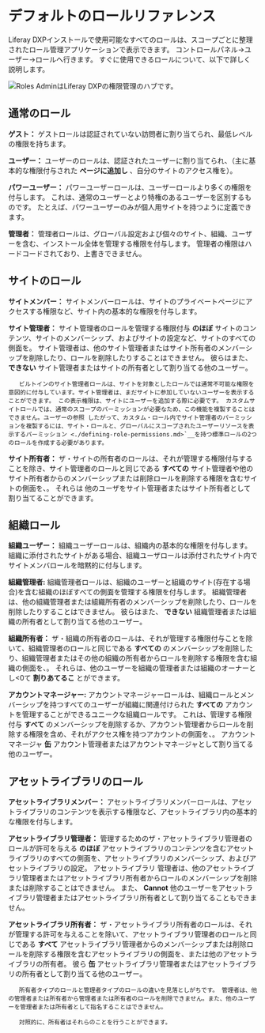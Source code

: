 # デフォルトのロールリファレンス

Liferay DXPインストールで使用可能なすべてのロールは、スコープごとに整理されたロール管理アプリケーションで表示できます。 コントロールパネル&rarr;ユーザー&rarr;ロールへ行きます。 すぐに使用できるロールについて、以下で詳しく説明します。

![Roles AdminはLiferay DXPの権限管理のハブです。](./default-roles-reference/images/01.png)

<a name="regular-roles" />

## 通常のロール

**ゲスト：** ゲストロールは認証されていない訪問者に割り当てられ、最低レベルの権限を持ちます。

**ユーザー：** ユーザーのロールは、認証されたユーザーに割り当てられ、（主に基本的な権限付与された **ページに追加し** 、自分のサイトのアクセス権を）。

**パワーユーザー：** パワーユーザーロールは、ユーザーロールより多くの権限を付与します。 これは、通常のユーザーとより特権のあるユーザーを区別するものです。 たとえば、パワーユーザーのみが個人用サイトを持つように定義できます。

**管理者：** 管理者ロールは、グローバル設定および個々のサイト、組織、ユーザーを含む、インストール全体を管理する権限を付与します。 管理者の権限はハードコードされており、上書きできません。

<a name="site-roles" />

## サイトのロール

**サイトメンバー：** サイトメンバーロールは、サイトのプライベートページにアクセスする権限など、サイト内の基本的な権限を付与します。

**サイト管理者：** サイト管理者のロールを管理する権限付与 **のほぼ** サイトのコンテンツ、サイトのメンバーシップ、およびサイトの設定など、サイトのすべての側面を。 サイト管理者は、他のサイト管理者またはサイト所有者のメンバーシップを削除したり、ロールを削除したりすることはできません。 彼らはまた、 **できない** サイト管理者またはサイトの所有者として割り当てる他のユーザー。

```{note}
   ビルトインのサイト管理者ロールは、サイトを対象としたロールでは通常不可能な権限を意図的に付与しています。サイト管理者は、まだサイトに参加していないユーザーを表示することができます。 この表示権限は、サイトにユーザーを追加する際に必要です。 カスタムサイトロールでは、通常のスコープのパーミッションが必要なため、この機能を複製することはできません。ユーザーの参照 したがって、カスタム・ロール内でサイト管理者のパーミッションを複製するには、サイト・ロールと、グローバルにスコープされたユーザーリソースを表示するパーミッション <./defining-role-permissions.md>`__を持つ標準ロールの2つのロールを作成する必要があります。
```

**サイト所有者：** ザ・サイトの所有者のロールは、それが管理する権限付与することを除き、サイト管理者のロールと同じである **すべての** サイト管理者や他のサイト所有者からのメンバーシップまたは削除ロールを削除する権限を含むサイトの側面を、。 それらは 他のユーザをサイト管理者またはサイト所有者として割り当てることができます。

<a name="organization-roles" />

## 組織ロール

**組織ユーザー：** 組織ユーザーロールは、組織内の基本的な権限を付与します。 組織に添付されたサイトがある場合、組織ユーザロールは添付されたサイト内でサイトメンバロールを暗黙的に付与します。

**組織管理者:** 組織管理者ロールは、組織のユーザーと組織のサイト(存在する場合)を含む組織のほぼすべての側面を管理する権限を付与します。 組織管理者は、他の組織管理者または組織所有者のメンバーシップを削除したり、ロールを削除したりすることはできません。 彼らはまた、 **できない** 組織管理者または組織の所有者として割り当てる他のユーザー。

**組織所有者：** ザ・組織の所有者のロールは、それが管理する権限付与ことを除いて、組織管理者のロールと同じである **すべての** のメンバーシップを削除したり、組織管理者またはその他の組織の所有者からロールを削除する権限を含む組織の側面を、。 それらは、他のユーザーを組織の管理者または組織のオーナーとし<0て **割りあてるこ** とができます。

**アカウントマネージャー:** アカウントマネージャーロールは、組織ロールとメンバーシップを持つすべてのユーザーが組織に関連付けられた **すべての** アカウントを管理することができるユニークな組織ロールです。 これは、管理する権限付与 **すべて** のメンバーシップを削除するか、アカウント管理者からロールを削除する権限を含め、それがアクセス権を持つアカウントの側面を、。 アカウントマネージャ **缶** アカウント管理者またはアカウントマネージャとして割り当てる他のユーザー。

<a name="asset-library-roles" />

## アセットライブラリのロール

**アセットライブラリメンバー：** アセットライブラリメンバーロールは、アセットライブラリのコンテンツを表示する権限など、アセットライブラリ内の基本的な権限を付与します。

**アセットライブラリ管理者：** 管理するためのザ・アセットライブラリ管理者のロールが許可を与える **のほぼ** アセットライブラリのコンテンツを含むアセットライブラリのすべての側面を、アセットライブラリのメンバーシップ、およびアセットライブラリの設定。 アセットライブラリ 管理者は、他のアセットライブラリ管理者またはアセットライブラリ所有者からロールのメンバーシップを削除または削除することはできません。 また、 **Cannot** 他のユーザーをアセットライブラリ管理者またはアセットライブラリ所有者として割り当てることもできません。

**アセットライブラリ所有者：** ザ・アセットライブラリ所有者のロールは、それが管理する許可を与えることを除いて、アセットライブラリ管理者のロールと同じである **すべて** アセットライブラリ管理者からのメンバーシップまたは削除ロールを削除する権限を含むアセットライブラリの側面を、または他のアセットライブラリの所有者。 彼ら **缶** アセットライブラリ管理者またはアセットライブラリの所有者として割り当てる他のユーザー。

```{note}
   所有者タイプのロールと管理者タイプのロールの違いを見落としがちです。 管理者は、他の管理者または所有者から管理者または所有者のロールを削除できません。また、他のユーザーを管理者または所有者として指名することはできません。

   対照的に、所有者はそれらのことを行うことができます。
```


<!-- commented out section as per LRDOCS-8188
## Account Roles

**Account Member:** The Account Member Role grants basic privileges within a Account, such as permission to visit the Account's private pages.

**Account Administrator:** Account Administrators are super users of their account. They have permissions to manage **almost** all aspects of a Account including Account content, Account memberships, and Account settings. Account Administrators cannot delete the membership of or remove Roles from other Account Administrators or Account Owners. They also **cannot** assign other Users as Account Administrators or Account Owners.
-->
